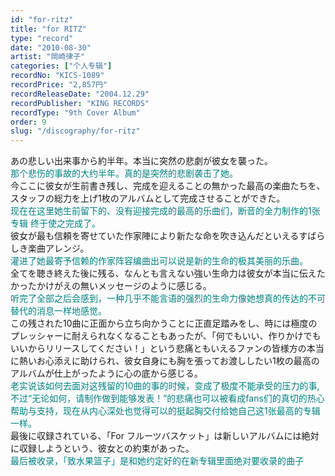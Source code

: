 ```yaml
---
id: "for-ritz"
title: "for RITZ"
type: "record"
date: "2010-08-30"
artist: "岡崎律子"
categories: ["个人专辑"]
recordNo: "KICS-1089"
recordPrice: "2,857円"
recordReleaseDate: "2004.12.29"
recordPublisher: "KING RECORDS"
recordType: "9th Cover Album"
order: 9
slug: "/discography/for-ritz"
---
```


あの悲しい出来事から約半年。本当に突然の悲劇が彼女を襲った。  
<span style="color: #006400;"><span style="color: #008080;">那个悲伤的事故的大约半年。真的是突然的悲剧袭击了她。</span></span>  
今ここに彼女が生前書き残し、完成を迎えることの無かった最高の楽曲たちを、スタッフの総力を上げ1枚のアルバムとして完成させることができた。  
<span style="color: #006400;"><span style="color: #008080;">现在在这里她生前留下的、没有迎接完成的最高的乐曲们，断音的全力制作的1张专辑 终于使之完成了。</span></span>  
彼女が最も信頼を寄せていた作家陣により新たな命を吹き込んだといえるすばらしき楽曲アレンジ。  
<span style="color: #006400;"><span style="color: #008080;">灌进了她最寄予信赖的作家阵容编曲出可以说是新的生命的极其美丽的乐曲。</span></span>  
全てを聴き終えた後に残る、なんとも言えない強い生命力は彼女が本当に伝えたかったかけがえの無いメッセージのように感じる。  
<span style="color: #006400;"><span style="color: #008080;">听完了全部之后会感到，一种几乎不能言语的强烈的生命力像她想真的传达的不可替代的消息一样地感觉。</span></span>  
この残された10曲に正面から立ち向かうことに正直足踏みをし、時には極度のプレッシャーに耐えられなくなることもあったが、「何でもいい、作りかけでもいいからリリースしてください！」という悲痛ともいえるファンの皆様方の本当に熱いお心添えに助けられ、彼女自身にも胸を張ってお渡ししたい1枚の最高のアルバムが仕上がったように心の底から感じる。  
<span style="color: #006400;"><span style="color: #008080;">老实说该如何去面对这残留的10曲的事的时候，变成了极度不能承受的压力的事,不过“无论如何，请制作做到能够发表！”的悲痛也可以被看成fans们的真切的热心帮助与支持，现在从内心深处也觉得可以的挺起胸交付给她自己这1张最高的专辑一样。</span></span>  
最後に収録されている、「For フルーツバスケット」は新しいアルバムには絶対に収録しようという、彼女との約束があった。  
<span style="color: #006400;"><span style="color: #008080;">最后被收录，「致水果篮子」是和她约定好的在新专辑里面绝对要收录的曲子</span></span>
